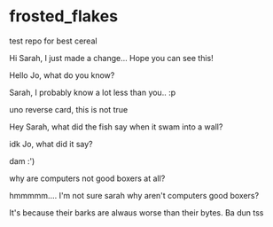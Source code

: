 # frosted_flakes
test repo for best cereal

Hi Sarah, I just made a change... Hope you can see this!



Hello Jo, what do you know? 

Sarah, I probably know a lot less than you.. :p

uno reverse card, this is not true

Hey Sarah, what did the fish say when it swam into a wall?

idk Jo, what did it say?

dam :')

why are computers not good boxers at all?

hmmmmm.... I'm not sure sarah why aren't computers good boxers?


It's because their barks are alwaus worse than their bytes. Ba dun tss
